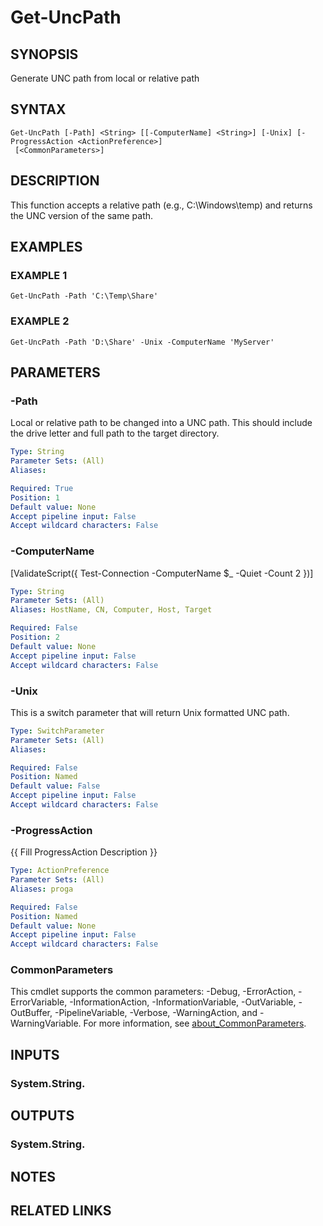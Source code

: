 # Get-UncPath

## SYNOPSIS
Generate UNC path from local or relative path

## SYNTAX

```
Get-UncPath [-Path] <String> [[-ComputerName] <String>] [-Unix] [-ProgressAction <ActionPreference>]
 [<CommonParameters>]
```

## DESCRIPTION
This function accepts a relative path (e.g., C:\Windows\temp) and
returns the UNC version of the same path.

## EXAMPLES

### EXAMPLE 1
```
Get-UncPath -Path 'C:\Temp\Share'
```

### EXAMPLE 2
```
Get-UncPath -Path 'D:\Share' -Unix -ComputerName 'MyServer'
```

## PARAMETERS

### -Path
Local or relative path to be changed into a UNC path.
This should
include the drive letter and full path to the target directory.

```yaml
Type: String
Parameter Sets: (All)
Aliases:

Required: True
Position: 1
Default value: None
Accept pipeline input: False
Accept wildcard characters: False
```

### -ComputerName
\[ValidateScript({ Test-Connection -ComputerName $_ -Quiet -Count 2 })\]

```yaml
Type: String
Parameter Sets: (All)
Aliases: HostName, CN, Computer, Host, Target

Required: False
Position: 2
Default value: None
Accept pipeline input: False
Accept wildcard characters: False
```

### -Unix
This is a switch parameter that will return Unix formatted UNC path.

```yaml
Type: SwitchParameter
Parameter Sets: (All)
Aliases:

Required: False
Position: Named
Default value: False
Accept pipeline input: False
Accept wildcard characters: False
```

### -ProgressAction
{{ Fill ProgressAction Description }}

```yaml
Type: ActionPreference
Parameter Sets: (All)
Aliases: proga

Required: False
Position: Named
Default value: None
Accept pipeline input: False
Accept wildcard characters: False
```

### CommonParameters
This cmdlet supports the common parameters: -Debug, -ErrorAction, -ErrorVariable, -InformationAction, -InformationVariable, -OutVariable, -OutBuffer, -PipelineVariable, -Verbose, -WarningAction, and -WarningVariable. For more information, see [about_CommonParameters](http://go.microsoft.com/fwlink/?LinkID=113216).

## INPUTS

### System.String.
## OUTPUTS

### System.String.
## NOTES

## RELATED LINKS
